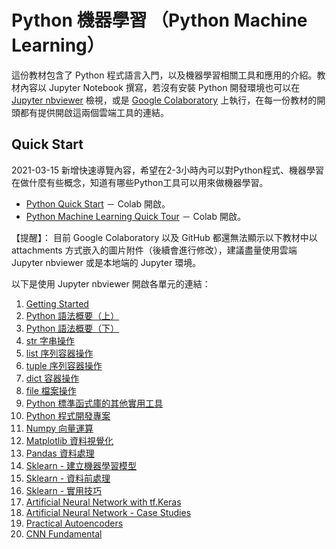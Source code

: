 # Python 機器學習 （Python Machine Learning）

這份教材包含了 Python 程式語言入門，以及機器學習相關工具和應用的介紹。教材內容以 Jupyter Notebook 撰寫，若沒有安裝 Python 開發環境也可以在 [Jupyter nbviewer](https://nbviewer.jupyter.org/) 檢視，或是 [Google Colaboratory](https://colab.research.google.com/notebooks/welcome.ipynb?hl=en) 上執行，在每一份教材的開頭都有提供開啟這兩個雲端工具的連結。

## Quick Start

2021-03-15 新增快速導覽內容，希望在2-3小時內可以對Python程式、機器學習在做什麼有些概念，知道有哪些Python工具可以用來做機器學習。
+ [Python Quick Start](https://colab.research.google.com/github/twMr7/Python-Machine-Learning/blob/master/QuickStart/Python_Quick_Start.ipynb) － Colab 開啟。
+ [Python Machine Learning Quick Tour](https://colab.research.google.com/github/twMr7/Python-Machine-Learning/blob/master/QuickStart/Python_Machine_Learning_Quick_Tour.ipynb) － Colab 開啟。


【提醒】： 目前 Google Colaboratory 以及 GitHub 都還無法顯示以下教材中以 attachments 方式嵌入的圖片附件（後續會進行修改），建議盡量使用雲端 Jupyter nbviewer 或是本地端的 Jupyter 環境。

以下是使用 Jupyter nbviewer 開啟各單元的連結：
1. [Getting Started](https://nbviewer.jupyter.org/github/twMr7/Python-Machine-Learning/blob/master/01-Getting_Started.ipynb)
2. [Python 語法概要（上）](https://nbviewer.jupyter.org/github/twMr7/Python-Machine-Learning/blob/master/02-Syntax_Overview_1.ipynb)
3. [Python 語法概要（下）](https://nbviewer.jupyter.org/github/twMr7/Python-Machine-Learning/blob/master/03-Syntax_Overview_2.ipynb)
4. [str 字串操作](https://nbviewer.jupyter.org/github/twMr7/Python-Machine-Learning/blob/master/04-String_Operations.ipynb)
5. [list 序列容器操作](https://nbviewer.jupyter.org/github/twMr7/Python-Machine-Learning/blob/master/05-List_Operations.ipynb)
6. [tuple 序列容器操作](https://nbviewer.jupyter.org/github/twMr7/Python-Machine-Learning/blob/master/06-Tuple_Operations.ipynb)
7. [dict 容器操作](https://nbviewer.jupyter.org/github/twMr7/Python-Machine-Learning/blob/master/07-Dict_Operations.ipynb)
8. [file 檔案操作](https://nbviewer.jupyter.org/github/twMr7/Python-Machine-Learning/blob/master/08-File_Operations.ipynb)
9. [Python 標準函式庫的其他實用工具](https://nbviewer.jupyter.org/github/twMr7/Python-Machine-Learning/blob/master/09-Other_Utilities.ipynb)
10. [Python 程式開發專案](https://nbviewer.jupyter.org/github/twMr7/Python-Machine-Learning/blob/master/10-Coding_Project.ipynb)
11. [Numpy 向量運算](https://nbviewer.jupyter.org/github/twMr7/Python-Machine-Learning/blob/master/11-Numpy_Vectorized_Computation.ipynb)
12. [Matplotlib 資料視覺化](https://nbviewer.jupyter.org/github/twMr7/Python-Machine-Learning/blob/master/12-Matplotlib_Data_Visualization.ipynb)
13. [Pandas 資料處理](https://nbviewer.jupyter.org/github/twMr7/Python-Machine-Learning/blob/master/13-Pandas_Data_Processing.ipynb)
14. [Sklearn - 建立機器學習模型](https://nbviewer.jupyter.org/github/twMr7/Python-Machine-Learning/blob/master/14-Sklearn_Building_A_Machine_Learning_Model.ipynb)
15. [Sklearn - 資料前處理](https://nbviewer.jupyter.org/github/twMr7/Python-Machine-Learning/blob/master/15-Sklearn_Data_Preprocessing.ipynb)
16. [Sklearn - 實用技巧](https://nbviewer.jupyter.org/github/twMr7/Python-Machine-Learning/blob/master/16-Sklearn_Best_Practice_Techniques.ipynb)
17. [Artificial Neural Network with tf.Keras](https://nbviewer.jupyter.org/github/twMr7/Python-Machine-Learning/blob/master/17-Artificial_Neural_Network_with_tf_Keras.ipynb)
18. [Artificial Neural Network - Case Studies](https://nbviewer.jupyter.org/github/twMr7/Python-Machine-Learning/blob/master/18-ANN_Case_Studies.ipynb)
19. [Practical Autoencoders](https://nbviewer.jupyter.org/github/twMr7/Python-Machine-Learning/blob/master/19-Practical_Autoencoders.ipynb)
20. [CNN Fundamental](https://nbviewer.jupyter.org/github/twMr7/Python-Machine-Learning/blob/master/20-CNN_Fundamental.ipynb)
